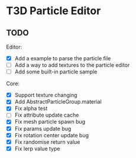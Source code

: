 # T3D Particle Editor

## TODO

Editor:

- [x] Add a example to parse the particle file
- [ ] Add a way to add textures to the particle editor
- [ ] Add some built-in particle sample

Core:

- [x] Support texture changing
- [x] Add AbstractParticleGroup.material
- [x] Fix alpha test
- [ ] Fix attribute update cache
- [x] Fix mesh particle spawn bug
- [x] Fix params update bug
- [x] Fix rotation center update bug
- [x] Fix randomise return value
- [x] Fix lerp value type